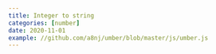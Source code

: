 ```yaml
---
title: Integer to string
categories: [number]
date: 2020-11-01
example: //github.com/a8nj/umber/blob/master/js/umber.js
---
```

